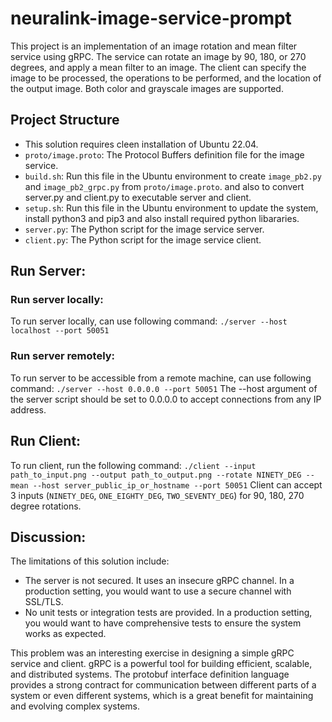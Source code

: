 # neuralink-image-service-prompt
This project is an implementation of an image rotation and mean filter service using gRPC. The service can rotate an image by 90, 180, or 270 degrees, and apply a mean filter to an image. The client can specify the image to be processed, the operations to be performed, and the location of the output image. Both color and grayscale images are supported.

## Project Structure

- This solution requires cleen installation of Ubuntu 22.04.
- `proto/image.proto`: The Protocol Buffers definition file for the image service.
- `build.sh`: Run this file in the Ubuntu environment to create `image_pb2.py` and `image_pb2_grpc.py` from `proto/image.proto`. and also to convert server.py and client.py to executable server and client.
- `setup.sh`: Run this file in the Ubuntu environment to update the system, install python3 and pip3 and also install required python libararies.
- `server.py`: The Python script for the image service server.
- `client.py`: The Python script for the image service client.

## Run Server:
### Run server locally:
To run server locally, can use following command: `./server --host localhost --port 50051`
### Run server remotely: 
To run server to be accessible from a remote machine, can use following command: `./server --host 0.0.0.0 --port 50051` 
The --host argument of the server script should be set to 0.0.0.0 to accept connections from any IP address.

## Run Client:
To run client, run the following command: `./client --input path_to_input.png --output path_to_output.png --rotate NINETY_DEG --mean --host server_public_ip_or_hostname --port 50051`
Client can accept 3 inputs (`NINETY_DEG`, `ONE_EIGHTY_DEG`, `TWO_SEVENTY_DEG`) for 90, 180, 270 degree rotations.

## Discussion:
The limitations of this solution include:
- The server is not secured. It uses an insecure gRPC channel. In a production setting, you would want to use a secure channel with SSL/TLS.
- No unit tests or integration tests are provided. In a production setting, you would want to have comprehensive tests to ensure the system works as expected.

This problem was an interesting exercise in designing a simple gRPC service and client. gRPC is a powerful tool for building efficient, scalable, and distributed systems. The protobuf interface definition language provides a strong contract for communication between different parts of a system or even different systems, which is a great benefit for maintaining and evolving complex systems.

